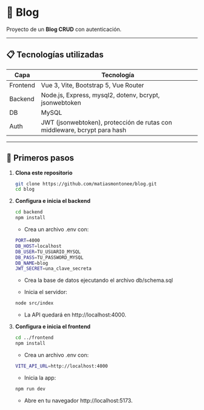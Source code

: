 # 📝 Blog

Proyecto de un **Blog CRUD** con autenticación.

---

## 📋 Tecnologías utilizadas

| Capa       | Tecnología                                  |
|------------|---------------------------------------------|
| Frontend   | Vue 3, Vite, Bootstrap 5, Vue Router        |
| Backend    | Node.js, Express, mysql2, dotenv, bcrypt, jsonwebtoken |
| DB         | MySQL                                        |
| Auth       | JWT (jsonwebtoken), protección de rutas con middleware, bcrypt para hash |

---

## 🚀 Primeros pasos

1. **Clona este repositorio**  
   ```bash
   git clone https://github.com/matiasmontonee/blog.git
   cd blog

2. **Configura e inicia el backend**  
   ```bash
   cd backend
   npm install
   ```

   - Crea un archivo .env con:
   ```bash
   PORT=4000
   DB_HOST=localhost
   DB_USER=TU_USUARIO_MYSQL
   DB_PASS=TU_PASSWORD_MYSQL
   DB_NAME=blog
   JWT_SECRET=una_clave_secreta
   ```

   - Crea la base de datos ejecutando el archivo db/schema.sql

   - Inicia el servidor:
   ```bash
   node src/index
   ```

   - La API quedará en http://localhost:4000.

3. **Configura e inicia el frontend**  
   ```bash
   cd ../frontend
   npm install
   ```

   - Crea un archivo .env con:

   ```bash
   VITE_API_URL=http://localhost:4000
   ```

   - Inicia la app:
   ```bash
   npm run dev
   ```

   - Abre en tu navegador http://localhost:5173.